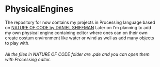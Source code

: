 # PhysicalEngines
The repository for now contains my projects in Processing language based on [NATURE OF CODE by DANIEL SHIFFMAN](http://natureofcode.com/)
Later on I'm planning to add my own physical engine containing editor where ones can on their own create costum environment like water or  wind as well as add many objects to play with.

###### All the files in NATURE OF CODE folder are .pde and you can open them with Processing editor.
